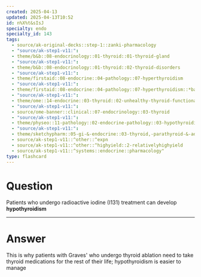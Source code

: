 ```yaml
---
created: 2025-04-13
updated: 2025-04-13T10:52
id: n%X%t&sIsJ
specialty: endo
specialty_id: 143
tags:
  - source/ak-original-decks::step-1::zanki-pharmacology
  - "source/ak-step1-v11:": 
  - theme/b&b::08-endocrinology::01-thyroid::01-thyroid-gland
  - "source/ak-step1-v11:": 
  - theme/b&b::08-endocrinology::01-thyroid::02-thyroid-disorders
  - "source/ak-step1-v11:": 
  - theme/firstaid::08-endocrine::04-pathology::07-hyperthyroidism
  - "source/ak-step1-v11:": 
  - theme/firstaid::08-endocrine::04-pathology::07-hyperthyroidism::*basics
  - "source/ak-step1-v11:": 
  - theme/ome::14-endocrine::03-thyroid::02-unhealthy-thyroid-functional-disorders
  - "source/ak-step1-v11:": 
  - source/ome-banner::clinical::07-endocrinology::03-thyroid
  - "source/ak-step1-v11:": 
  - theme/physeo::11-pathology::02-endocrine-pathology::03-hypothyroidism
  - "source/ak-step1-v11:": 
  - theme/sketchypharm::05-gi-&-endocrine::03-thyroid,-parathyroid-&-adrenal::01-propylthiouracil,-methimazole,-levothyroxine
  - source/ak-step1-v11::^other::^expn
  - source/ak-step1-v11::^other::^highyield::2-relativelyhighyield
  - source/ak-step1-v11::^systems::endocrine::pharmacology"
type: flashcard
---
```


# Question
Patients who undergo radioactive iodine (I131)  treatment can develop **hypothyroidism**

---

# Answer
This is why patients with Graves' who undergo thyroid ablation need to take thyroid medications for the rest of their life; hypothyroidism is easier to manage